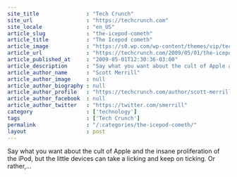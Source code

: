 ```yaml
---
site_title               : "Tech Crunch"
site_url                 : "https://techcrunch.com"
site_locale              : "en_US"
article_slug             : "the-icepod-cometh"
article_title            : "The Icepod cometh"
article_image            : "https://s0.wp.com/wp-content/themes/vip/techcrunch-2013/assets/images/techcrunch.opengraph.default.png"
article_url              : "https://techcrunch.com/2009/05/01/the-icepod-cometh/"
article_published_at     : "2009-05-01T12:30:36-03:00"
article_description      : "Say what you want about the cult of Apple and the insane proliferation of the iPod, but the little devices can take a licking and keep on ticking. Or rather,..."
article_author_name      : "Scott Merrill"
article_author_image     : null
article_author_biography : null
article_author_profile   : "https://techcrunch.com/author/scott-merrill/"
article_author_facebook  : null
article_author_twitter   : "https://twitter.com/smerrill"
category                 : ['technology']
tags                     : ['Tech Crunch']
permalink                : "/:categories/the-icepod-cometh/"
layout                   : post
---
```


Say what you want about the cult of Apple and the insane proliferation of the iPod, but the little devices can take a licking and keep on ticking. Or rather,...
